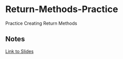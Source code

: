 # Return-Methods-Practice
Practice Creating Return Methods


## Notes
[Link to Slides](https://docs.google.com/presentation/d/1jBhJ2p5wSn62H7WCc4qNecvZAVP1O6tJco77RPGiSFA/edit#slide=id.g16316942cd_0_175)
